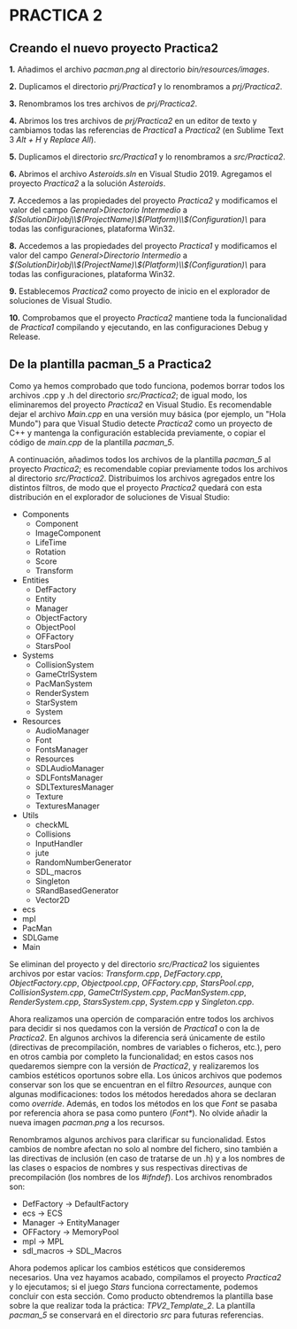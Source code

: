 # PRACTICA 2

## Creando el nuevo proyecto Practica2

**1.** Añadimos el archivo _pacman.png_ al directorio _bin/resources/images_.

**2.** Duplicamos el directorio _prj/Practica1_ y lo renombramos a _prj/Practica2_.

**3.** Renombramos los tres archivos de _prj/Practica2_.

**4.** Abrimos  los tres archivos de _prj/Practica2_ en un editor de texto y cambiamos todas las referencias de _Practica1_ a _Practica2_ (en Sublime Text 3 _Alt + H_ y _Replace All_).

**5.** Duplicamos el directorio _src/Practica1_ y lo renombramos a _src/Practica2_.

**6.** Abrimos el archivo _Asteroids.sln_ en Visual Studio 2019. Agregamos el proyecto _Practica2_ a la solución _Asteroids_.

**7.** Accedemos a las propiedades del proyecto _Practica2_ y modificamos el valor del campo _General>Directorio Intermedio_ a _$(SolutionDir)obj\\$(ProjectName)\\$(Platform)\\$(Configuration)\\_ para todas las configuraciones, plataforma Win32.

**8.** Accedemos a las propiedades del proyecto _Practica1_ y modificamos el valor del campo _General>Directorio Intermedio_ a _$(SolutionDir)obj\\$(ProjectName)\\$(Platform)\\$(Configuration)\\_ para todas las configuraciones, plataforma Win32.

**9.** Establecemos _Practica2_ como proyecto de inicio en el explorador de soluciones de Visual Studio.

**10.** Comprobamos que el proyecto _Practica2_ mantiene toda la funcionalidad de _Practica1_  compilando y ejecutando, en las configuraciones Debug y Release.


## De la plantilla pacman_5 a Practica2

Como ya hemos comprobado que todo funciona, podemos borrar todos los archivos .cpp y .h del directorio _src/Practica2_; de igual modo, los eliminaremos del proyecto _Practica2_ en Visual Studio. Es recomendable dejar el archivo _Main.cpp_ en una versión muy básica (por ejemplo, un "Hola Mundo") para que Visual Studio detecte _Practica2_ como un proyecto de C++ y mantenga la configuración establecida previamente, o copiar el código de _main.cpp_ de la plantilla _pacman_5_.

A continuación, añadimos todos los archivos de la plantilla _pacman_5_ al proyecto _Practica2_; es recomendable copiar previamente todos los archivos al directorio _src/Practica2_. Distribuimos los archivos agregados entre los distintos filtros, de modo que el proyecto _Practica2_ quedará con esta distribución en el explorador de soluciones de Visual Studio:

* Components
	* Component
	* ImageComponent
	* LifeTime
	* Rotation
	* Score
	* Transform
* Entities
	* DefFactory
	* Entity
	* Manager
	* ObjectFactory
	* ObjectPool
	* OFFactory
	* StarsPool
* Systems
	* CollisionSystem
	* GameCtrlSystem
	* PacManSystem
	* RenderSystem
	* StarSystem
	* System
* Resources
	* AudioManager
	* Font
	* FontsManager
	* Resources
	* SDLAudioManager
	* SDLFontsManager
	* SDLTexturesManager
	* Texture
	* TexturesManager
* Utils
	* checkML
	* Collisions
	* InputHandler
	* jute
	* RandomNumberGenerator
	* SDL_macros
	* Singleton
	* SRandBasedGenerator
	* Vector2D
* ecs
* mpl
* PacMan
* SDLGame
* Main

Se eliminan del proyecto y del directorio _src/Practica2_ los siguientes archivos por estar vacíos: _Transform.cpp_, _DefFactory.cpp_, _ObjectFactory.cpp_, _Objectpool.cpp_, _OFFactory.cpp_, _StarsPool.cpp_, _CollisionSystem.cpp_, _GameCtrlSystem.cpp_, _PacManSystem.cpp_, _RenderSystem.cpp_, _StarsSystem.cpp_, _System.cpp_ y _Singleton.cpp_.

Ahora realizamos una operción de comparación entre todos los archivos para decidir si nos quedamos con la versión de _Practica1_ o con la de _Practica2_. En algunos archivos la diferencia será únicamente de estilo (directivas de precompilación, nombres de variables o ficheros, etc.), pero en otros cambia por completo la funcionalidad; en estos casos nos quedaremos siempre con la versión de _Practica2_, y realizaremos los cambios estéticos oportunos sobre ella. Los únicos archivos que podemos conservar son los que se encuentran en el filtro _Resources_, aunque con algunas modificaciones: todos los métodos heredados ahora se declaran como _override_. Además, en todos los métodos en los que _Font_ se pasaba por referencia ahora se pasa como puntero (_Font*_). No olvide añadir la nueva imagen _pacman.png_ a los recursos.

Renombramos algunos archivos para clarificar su funcionalidad. Estos cambios de nombre afectan no solo al nombre del fichero, sino también a las directivas de inclusión (en caso de tratarse de un .h) y a los nombres de las clases o espacios de nombres y sus respectivas directivas de precompilación (los nombres de los _#ifndef_). Los archivos renombrados son:

* DefFactory -> DefaultFactory
* ecs -> ECS
* Manager -> EntityManager
* OFFactory -> MemoryPool
* mpl -> MPL
* sdl_macros -> SDL_Macros

Ahora podemos aplicar los cambios estéticos que consideremos necesarios. Una vez hayamos acabado, compilamos el proyecto _Practica2_ y lo ejecutamos; si el juego _Stars_ funciona correctamente, podemos concluir con esta sección. Como producto obtendremos la plantilla base sobre la que realizar toda la práctica: _TPV2_Template_2_. La plantilla _pacman_5_ se conservará en el directorio _src_ para futuras referencias.
